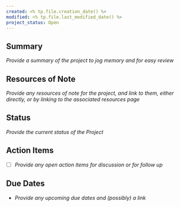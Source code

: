 ```yaml
---
created: <% tp.file.creation_date() %>
modified: <% tp.file.last_modified_date() %>
project_status: Open
---
```


## Summary
*Provide a summary of the project to jog memory and for easy review*

## Resources of Note
*Provide any resources of note for the project, and link to them, either directly, or by linking to the associated resources page*

## Status
*Provide the current status of the Project*

## Action Items
-  [ ] *Provide any open action items for discussion or for follow up*

## Due Dates
- *Provide any upcoming due dates and (possibly) a link*